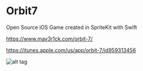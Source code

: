 # Orbit7
Open Source iOS Game created in SpriteKit with Swift

https://www.mav3r1ck.com/orbit-7/

https://itunes.apple.com/us/app/orbit-7/id959313456

![alt tag](http://s8.postimg.org/4l7uuto05/Orbit7_Game.gif)
